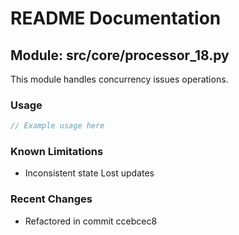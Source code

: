 # README Documentation

## Module: src/core/processor_18.py

This module handles concurrency issues operations.

### Usage

```javascript
// Example usage here
```

### Known Limitations

- Inconsistent state Lost updates

### Recent Changes

- Refactored in commit ccebcec8
